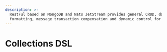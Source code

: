 ```yaml
---
description: >-
  RestFul based on MongoDB and Nats JetStream provides general CRUD, data
  formatting, message transaction compensation and dynamic control for low-code.
---
```


# Collections DSL

